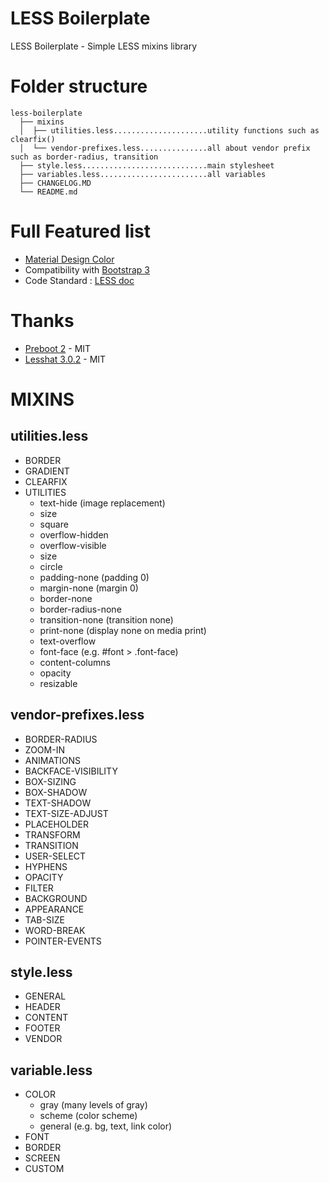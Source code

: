 # LESS Boilerplate

LESS Boilerplate - Simple LESS mixins library

# Folder structure

    less-boilerplate
      ├── mixins
      │  ├── utilities.less.....................utility functions such as clearfix()
      │  └── vendor-prefixes.less...............all about vendor prefix such as border-radius, transition
      ├── style.less............................main stylesheet
      ├── variables.less........................all variables
      ├── CHANGELOG.MD
      └── README.md

# Full Featured list

- [Material Design Color](http://www.google.com/design/spec/style/color.html)
- Compatibility with [Bootstrap 3](http://getbootstrap.com/)
- Code Standard : [LESS doc](http://lesscss.org/)

# Thanks

- [Preboot 2](http://getpreboot.com/) - MIT
- [Lesshat 3.0.2](https://github.com/madebysource/lesshat) - MIT

# MIXINS

## utilities.less

- BORDER
- GRADIENT
- CLEARFIX
- UTILITIES
  - text-hide (image replacement)
  - size
  - square
  - overflow-hidden
  - overflow-visible
  - size
  - circle
  - padding-none (padding 0)
  - margin-none (margin 0)
  - border-none
  - border-radius-none
  - transition-none (transition none)
  - print-none (display none on media print)
  - text-overflow
  - font-face (e.g. #font > .font-face)
  - content-columns
  - opacity
  - resizable

## vendor-prefixes.less

- BORDER-RADIUS
- ZOOM-IN
- ANIMATIONS
- BACKFACE-VISIBILITY
- BOX-SIZING
- BOX-SHADOW
- TEXT-SHADOW
- TEXT-SIZE-ADJUST
- PLACEHOLDER
- TRANSFORM
- TRANSITION
- USER-SELECT
- HYPHENS
- OPACITY
- FILTER
- BACKGROUND
- APPEARANCE
- TAB-SIZE
- WORD-BREAK
- POINTER-EVENTS

## style.less

- GENERAL
- HEADER
- CONTENT
- FOOTER
- VENDOR

## variable.less

- COLOR
  - gray (many levels of gray)
  - scheme (color scheme)
  - general (e.g. bg, text, link color)
- FONT
- BORDER
- SCREEN
- CUSTOM
